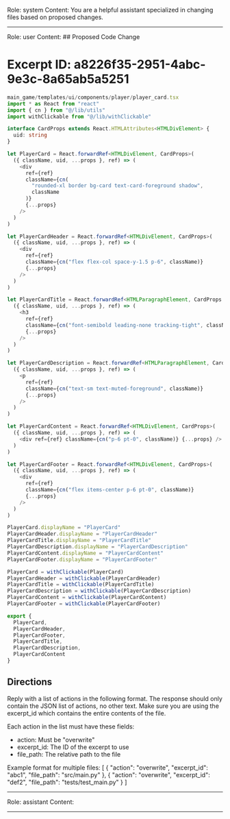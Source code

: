 Role: system
Content: You are a helpful assistant specialized in changing files based on proposed changes.
__________________
Role: user
Content: ## Proposed Code Change
# Excerpt ID: a8226f35-2951-4abc-9e3c-8a65ab5a5251
```typescript
main_game/templates/ui/components/player/player_card.tsx
import * as React from "react"
import { cn } from "@/lib/utils"
import withClickable from "@/lib/withClickable"

interface CardProps extends React.HTMLAttributes<HTMLDivElement> {
  uid: string
}

let PlayerCard = React.forwardRef<HTMLDivElement, CardProps>(
  ({ className, uid, ...props }, ref) => (
    <div
      ref={ref}
      className={cn(
        "rounded-xl border bg-card text-card-foreground shadow",
        className
      )}
      {...props}
    />
  )
)

let PlayerCardHeader = React.forwardRef<HTMLDivElement, CardProps>(
  ({ className, uid, ...props }, ref) => (
    <div
      ref={ref}
      className={cn("flex flex-col space-y-1.5 p-6", className)}
      {...props}
    />
  )
)

let PlayerCardTitle = React.forwardRef<HTMLParagraphElement, CardProps & React.HTMLAttributes<HTMLHeadingElement>>(
  ({ className, uid, ...props }, ref) => (
    <h3
      ref={ref}
      className={cn("font-semibold leading-none tracking-tight", className)}
      {...props}
    />
  )
)

let PlayerCardDescription = React.forwardRef<HTMLParagraphElement, CardProps>(
  ({ className, uid, ...props }, ref) => (
    <p
      ref={ref}
      className={cn("text-sm text-muted-foreground", className)}
      {...props}
    />
  )
)

let PlayerCardContent = React.forwardRef<HTMLDivElement, CardProps>(
  ({ className, uid, ...props }, ref) => (
    <div ref={ref} className={cn("p-6 pt-0", className)} {...props} />
  )
)

let PlayerCardFooter = React.forwardRef<HTMLDivElement, CardProps>(
  ({ className, uid, ...props }, ref) => (
    <div
      ref={ref}
      className={cn("flex items-center p-6 pt-0", className)}
      {...props}
    />
  )
)

PlayerCard.displayName = "PlayerCard"
PlayerCardHeader.displayName = "PlayerCardHeader"
PlayerCardTitle.displayName = "PlayerCardTitle"
PlayerCardDescription.displayName = "PlayerCardDescription"
PlayerCardContent.displayName = "PlayerCardContent"
PlayerCardFooter.displayName = "PlayerCardFooter"

PlayerCard = withClickable(PlayerCard)
PlayerCardHeader = withClickable(PlayerCardHeader)
PlayerCardTitle = withClickable(PlayerCardTitle)
PlayerCardDescription = withClickable(PlayerCardDescription)
PlayerCardContent = withClickable(PlayerCardContent)
PlayerCardFooter = withClickable(PlayerCardFooter)

export {
  PlayerCard,
  PlayerCardHeader,
  PlayerCardFooter,
  PlayerCardTitle,
  PlayerCardDescription,
  PlayerCardContent
}
```

## Directions
Reply with a list of actions in the following format. The response should only contain the JSON list of actions, no other text.
Make sure you are using the excerpt_id which contains the entire contents of the file.

Each action in the list must have these fields:
- action: Must be "overwrite"
- excerpt_id: The ID of the excerpt to use
- file_path: The relative path to the file

Example format for multiple files:
[
    {
        "action": "overwrite",
        "excerpt_id": "abc1",
        "file_path": "src/main.py"
    },
    {
        "action": "overwrite",
        "excerpt_id": "def2",
        "file_path": "tests/test_main.py"
    }
]
__________________
Role: assistant
Content: 
__________________
